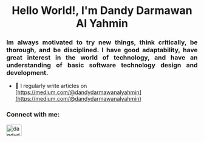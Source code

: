 <h1 align="center">Hello World!, I'm Dandy Darmawan Al Yahmin</h1>
<h3 align="justify">Im always motivated to try new things, think critically, be thorough, and be disciplined. I have good adaptability, have great interest in the world of technology, and have an understanding of basic software technology design and development.</h3>

- 📝 I regularly write articles on [https://medium.com/@dandydarmawanalyahmin](https://medium.com/@dandydarmawanalyahmin)

<h3 align="left">Connect with me:</h3>
<p align="left">
<a href="https://linkedin.com/in/dandydarmawanalyahmin" target="blank"><img align="center" src="https://raw.githubusercontent.com/rahuldkjain/github-profile-readme-generator/master/src/images/icons/Social/linked-in-alt.svg" alt="dandydarmawanalyahmin" height="30" width="40" /></a>
</p>
